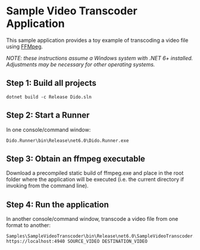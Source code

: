 # Sample Video Transcoder Application

This sample application provides a toy example of transcoding a video file using [FFMpeg](https://ffmpeg.org/).

*NOTE: these instructions assume a Windows system with .NET 6+ installed. Adjustments may be necessary for other operating systems.*

## Step 1: Build all projects

```
dotnet build -c Release Dido.sln
```

## Step 2: Start a Runner
In one console/command window:
```
Dido.Runner\bin\Release\net6.0\Dido.Runner.exe
```

## Step 3: Obtain an ffmpeg executable
Download a precompiled static build of ffmpeg.exe and place in the root folder where the application will be executed (i.e. the current directory if invoking from the command line).

## Step 4: Run the application
In another console/command window, transcode a video file from one format to another:
```
Samples\SampleVideoTranscoder\bin\Release\net6.0\SampleVideoTranscoder.exe https://localhost:4940 SOURCE_VIDEO DESTINATION_VIDEO
```

